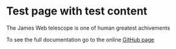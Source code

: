 # Test page with test content

The James Web telescope is one of human greatest achivements

To see the full documentation go to the online [GitHub page](https://thomasp-wenglor.github.io/github_pages_testing/#/)
